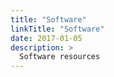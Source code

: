 ```yaml
---
title: "Software"
linkTitle: "Software"
date: 2017-01-05
description: >
  Software resources
---
```

